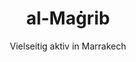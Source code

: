 ---
title: "al-Maġrib"
subtitle: "Vielseitig aktiv in Marrakech"
image: "marokko-teaser"
link: "https://photos.app.goo.gl/EB7nn92DEn4TfaN36"
---